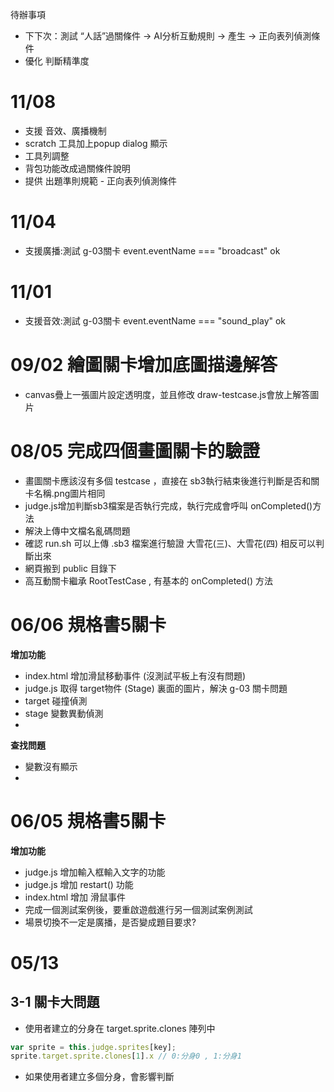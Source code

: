 待辦事項

- 下下次：測試 “人話”過關條件 → AI分析互動規則 → 產生 → 正向表列偵測條件
- 優化 判斷精準度

# 11/08
- 支援 音效、廣播機制
- scratch 工具加上popup dialog 顯示
- 工具列調整
- 背包功能改成過關條件說明 
- 提供 出題準則規範 - 正向表列偵測條件

# 11/04
- 支援廣播:測試 g-03關卡 event.eventName === "broadcast" ok

# 11/01
- 支援音效:測試 g-03關卡 event.eventName === "sound_play" ok

# 09/02 繪圖關卡增加底圖描邊解答
- canvas疊上一張圖片設定透明度，並且修改 draw-testcase.js會放上解答圖片

# 08/05 完成四個畫圖關卡的驗證
- 畫圖關卡應該沒有多個 testcase ，直接在 sb3執行結束後進行判斷是否和關卡名稱.png圖片相同
- judge.js增加判斷sb3檔案是否執行完成，執行完成會呼叫 onCompleted()方法
- 解決上傳中文檔名亂碼問題
- 確認 run.sh 可以上傳 .sb3 檔案進行驗證 大雪花(三)、大雪花(四) 相反可以判斷出來
- 網頁搬到 public 目錄下
- 高互動關卡繼承 RootTestCase , 有基本的 onCompleted() 方法

# 06/06 規格書5關卡
**增加功能**
- index.html 增加滑鼠移動事件 (沒測試平板上有沒有問題)
- judge.js 取得 target物件 (Stage) 裏面的圖片，解決 g-03 關卡問題
- target 碰撞偵測
- stage 變數異動偵測
- 
**查找問題**
- 變數沒有顯示
- 

# 06/05 規格書5關卡
**增加功能**
- judge.js 增加輸入框輸入文字的功能
- judge.js 增加 restart() 功能
- index.html 增加 滑鼠事件
- 完成一個測試案例後，要重啟遊戲進行另一個測試案例測試
- 場景切換不一定是廣播，是否變成題目要求?

# 05/13
## 3-1 關卡大問題
- 使用者建立的分身在 target.sprite.clones 陣列中
```js
var sprite = this.judge.sprites[key];
sprite.target.sprite.clones[1].x // 0:分身0 , 1:分身1
```
- 如果使用者建立多個分身，會影響判斷
